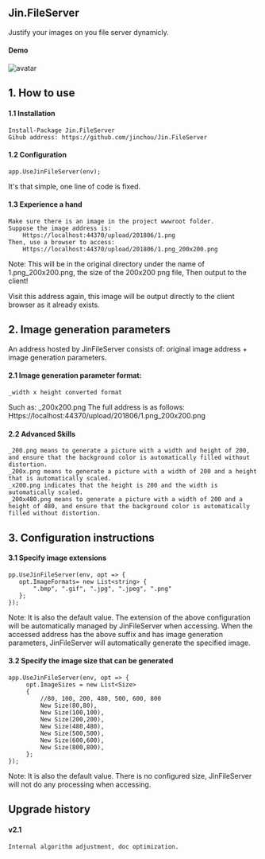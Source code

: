 ## Jin.FileServer
Justify your images on you file server dynamicly.
#### Demo
![avatar](https://raw.githubusercontent.com/jinchou/Jin.FileServer/master/%E6%BC%94%E7%A4%BA.gif)
## 1. How to use
#### 1.1 Installation
    Install-Package Jin.FileServer
    Gihub address: https://github.com/jinchou/Jin.FileServer
#### 1.2 Configuration
    app.UseJinFileServer(env);
It's that simple, one line of code is fixed.
#### 1.3 Experience a hand
    Make sure there is an image in the project wwwroot folder.
    Suppose the image address is:
        Https://localhost:44370/upload/201806/1.png
    Then, use a browser to access:
        Https://localhost:44370/upload/201806/1.png_200x200.png
Note: This will be in the original directory under the name of 1.png_200x200.png, the size of the 200x200 png file,
Then output to the client!

Visit this address again, this image will be output directly to the client browser as it already exists.
## 2. Image generation parameters
An address hosted by JinFileServer consists of: original image address + image generation parameters.
#### 2.1 Image generation parameter format:
    _width x height converted format
Such as: _200x200.png
The full address is as follows:
    Https://localhost:44370/upload/201806/1.png_200x200.png
#### 2.2 Advanced Skills
    _200.png means to generate a picture with a width and height of 200, and ensure that the background color is automatically filled without distortion.
    _200x.png means to generate a picture with a width of 200 and a height that is automatically scaled.
    _x200.png indicates that the height is 200 and the width is automatically scaled.
    _200x480.png means to generate a picture with a width of 200 and a height of 480, and ensure that the background color is automatically filled without distortion.
## 3. Configuration instructions
#### 3.1 Specify image extensions
    pp.UseJinFileServer(env, opt => {
       opt.ImageFormats= new List<string> {
           ".bmp", ".gif", ".jpg", ".jpeg", ".png"
       };
    });
Note: It is also the default value.
The extension of the above configuration will be automatically managed by JinFileServer when accessing. When the accessed address has the above suffix and has image generation parameters, JinFileServer will automatically generate the specified image.
#### 3.2 Specify the image size that can be generated
    app.UseJinFileServer(env, opt => {
         opt.ImageSizes = new List<Size>
         {
             //80, 100, 200, 480, 500, 600, 800
             New Size(80,80),
             New Size(100,100),
             New Size(200,200),
             New Size(480,480),
             New Size(500,500),
             New Size(600,600),
             New Size(800,800),
         };
    });
Note: It is also the default value.
There is no configured size, JinFileServer will not do any processing when accessing.
## Upgrade history
#### v2.1
    Internal algorithm adjustment, doc optimization.
